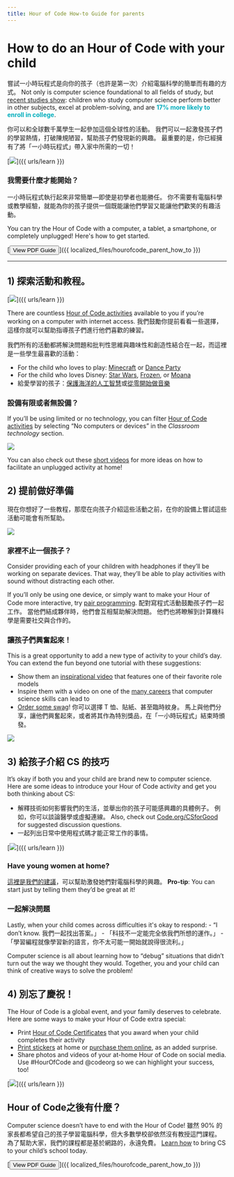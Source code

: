 ```yaml
---
title: Hour of Code How-to Guide for parents
---
```


# How to do an Hour of Code with your child

嘗試一小時玩程式是向你的孩子（也許是第一次）介紹電腦科學的簡單而有趣的方式。 Not only is computer science foundational to all fields of study, but [recent studies show](https://medium.com/@codeorg/cs-helps-students-outperform-in-school-college-and-workplace-66dd64a69536): children who study computer science perform better in other subjects, excel at problem-solving, and are <font color="00adbc"><b>17% more likely to enroll in college</b></font>.

你可以和全球數千萬學生一起參加這個全球性的活動。 我們可以一起激發孩子們的學習熱情，打破陳規陋習，幫助孩子們發現新的興趣。 最重要的是，你已經擁有了將「一小時玩程式」帶入家中所需的一切！ 

[![](/images/fit-600/Marketing/mother-helping-her-daughter-use-a-laptop-4260325.jpg)]({{ urls/learn }})

<h3>  我需要什麼才能開始？  </h3>

一小時玩程式執行起來非常簡單—即使是初學者也能勝任。 你不需要有電腦科學或教學經驗，就能為你的孩子提供一個既能讓他們學習又能讓他們歡笑的有趣活動。 

You can try the Hour of Code with a computer, a tablet, a smartphone, or completely unplugged! Here's how to get started.

[<button>View PDF Guide</button>]({{ localized_files/hourofcode_parent_how_to }})

* * *

## 1) 探索活動和教程。 

[![](/images/fit-600/tutorials.png)]({{ urls/learn }})

There are countless [Hour of Code activities](https://hourofcode.com/us/learn) available to you if you’re working on a computer with internet access. 我們鼓勵你提前看看一些選擇，這樣你就可以幫助指導孩子們進行他們喜歡的練習。 

我們所有的活動都將解決問題和批判性思維與趣味性和創造性結合在一起，而這裡是一些學生最喜歡的活動： 

- For the child who loves to play: [Minecraft](https://code.org/minecraft) or [Dance Party](https://code.org/dance)
- For the child who loves Disney: [Star Wars](https://code.org/starwars), [Frozen](https://studio.code.org/s/frozen/stage/1/puzzle/1), or [Moana](https://partners.disney.com/hour-of-code?cds&cmp=vanity%7Cnatural%7Cus%7Cmoanahoc%7C)
- 給愛學習的孩子：<a href="https://code.org/oceans">保護海洋的人工智慧</a>或<a href="https://scratch.mit.edu/projects/editor/?tutorial=music&utm_source=codeorg">從零開始做音樂</a> 

<h3>  設備有限或者無設備？  </h3>

<p>If you’ll be using limited or no technology, you can filter <a href="https://hourofcode.com/us/learn">Hour of Code activities</a> by selecting “No computers or devices” in the <em>Classroom technology</em> section.</p>

<p><a href="{{ urls/learn }}"><img src="/images/fit-500/Marketing/filtering-activities-hoc.jpg"></a></p>

<p>You can also check out these <a href="https://www.youtube.com/playlist?list=PLzdnOPI1iJNcpfa4LtbaIl35gqir_5XUu">short videos</a> for more ideas on how to facilitate an unplugged activity at home!</p>

<h2>  2) 提前做好準備  </h2>

<p>  現在你想好了一些教程，那麼在向孩子介紹這些活動之前，在你的設備上嘗試這些活動可能會有所幫助。  </p>

<p><a href="{{ urls/learn }}"><img src="/images/fit-600/Marketing/father-and-children-looking-at-a-laptop-4260749.jpg"></a></p>

<h3>  家裡不止一個孩子？  </h3>

<p>Consider providing each of your children with headphones if they’ll be working on separate devices. That way, they’ll be able to play activities with sound without distracting each other.</p>

<p>If you’ll only be using one device, or simply want to make your Hour of Code more interactive, try <a href="https://www.youtube.com/watch?v=vgkahOzFH2Q">pair programming</a>.   配對寫程式活動鼓勵孩子們一起工作。     當他們結成夥伴時，他們會互相幫助解決問題。   他們也將瞭解到計算機科學是需要社交與合作的。</p>

<h3>  讓孩子們興奮起來！   </h3>

This is a great opportunity to add a new type of activity to your child’s day. You can extend the fun beyond one tutorial with these suggestions:

- Show them an [inspirational video](https://www.youtube.com/playlist?list=PLzdnOPI1iJNcadqJAZnbDYShie4gLZQQJ) that features one of their favorite role models
- Inspire them with a video on one of the [many careers](https://www.youtube.com/playlist?list=PLzdnOPI1iJNfpD8i4Sx7U0y2MccnrNZuP) that computer science skills can lead to
- [Order some swag](https://store.code.org/)! 你可以選擇 T 恤、貼紙、甚至臨時紋身。 馬上與他們分享，讓他們興奮起來，或者將其作為特別獎品，在「一小時玩程式」結束時頒發。 

<a href="https://store.code.org/" target="_blank"><img src="/images/fit-500/Marketing/hourofcodestore.jpg"></a>

## 3) 給孩子介紹 CS 的技巧 

It’s okay if both you and your child are brand new to computer science. Here are some ideas to introduce your Hour of Code activity and get you both thinking about CS:

- 解釋技術如何影響我們的生活，並舉出你的孩子可能感興趣的具體例子。 例如，你可以談論醫學或虛擬連線。 Also, check out [Code.org/CSforGood](https://code.org/csforgood) for suggested discussion questions.
- 一起列出日常中使用程式碼才能正常工作的事情。 

[![](/images/fit-600/Marketing/girl-sitting-on-sofa-while-using-tablet-computer-4144035.jpg)]({{ urls/learn }})

<h3>Have young women at home?</h3>

<a href="https://code.org/girls">這裡是我們的建議</a>，可以幫助激發她們對電腦科學的興趣。 **Pro-tip**: You can start just by telling them they’d be great at it!

<h3>  一起解決問題  </h3>

Lastly, when your child comes across difficulties it's okay to respond: - “I don’t know. 我們一起找出答案。」 - 「科技不一定能完全依我們所想的運作。」 - 「學習編程就像學習新的語言，你不太可能一開始就說得很流利。」

Computer science is all about learning how to “debug” situations that didn’t turn out the way we thought they would. Together, you and your child can think of creative ways to solve the problem!

## 4) 別忘了慶祝！ 

The Hour of Code is a global event, and your family deserves to celebrate. Here are some ways to make your Hour of Code extra special:

- Print [Hour of Code Certificates](https://staging.code.org/certificates) that you award when your child completes their activity 
- [Print stickers](https://staging.hourofcode.com/us/promote/resources#stickers) at home or [purchase them online](https://store.code.org/), as an added surprise. 
- Share photos and videos of your at-home Hour of Code on social media. Use #HourOfCode and @codeorg so we can highlight your success, too!

[![](/images/fit-600/Marketing/g8TUlHzF.jpeg)]({{ urls/learn }})

<h2>Hour of Code之後有什麼？</h2>

Computer science doesn’t have to end with the Hour of Code! 雖然 90% 的家長都希望自己的孩子學習電腦科學，但大多數學校卻依然沒有教授這門課程。 為了幫助大家，我們的課程都是基於網路的，永遠免費。 [Learn how](https://code.org/yourschool) to bring CS to your child’s school today.

[<button>View PDF Guide</button>]({{ localized_files/hourofcode_parent_how_to }})